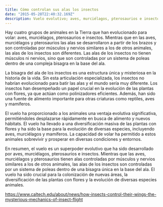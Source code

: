 ```yaml
---
title: Cómo controlan sus alas los insectos
date: "2015-05-28T22:40:32.169Z"
description: Vuelo evolutivo; aves, murciélagos, pterosaurios e insectos desarrollaron alas con estructuras y sistemas de control distintos.
---
```


Hay cuatro grupos de animales en la Tierra que han evolucionado para volar: aves, murciélagos, pterosaurios e insectos. Mientras que en las aves, murciélagos y pterosaurios las alas se desarrollaron a partir de los brazos y son controladas por músculos y nervios similares a los de otros animales, las alas de los insectos son diferentes. Las alas de los insectos no tienen músculos ni nervios, sino que son controladas por un sistema de poleas dentro de una compleja bisagra en la base del ala.

La bisagra del ala de los insectos es una estructura única y misteriosa en la historia de la vida. Sin esta articulación especializada, los insectos no habrían evolucionado para batir las alas y el mundo sería muy diferente. Los insectos han desempeñado un papel crucial en la evolución de las plantas con flores, ya que actúan como polinizadores eficientes. Además, han sido una fuente de alimento importante para otras criaturas como reptiles, aves y mamíferos.

El vuelo ha proporcionado a los animales una ventaja evolutiva significativa, permitiéndoles desplazarse rápidamente en busca de alimento y nuevos hábitats. El vuelo ha llevado a una diversificación masiva de las plantas con flores y ha sido la base para la evolución de diversas especies, incluyendo aves, murciélagos y mamíferos. La capacidad de volar ha permitido a estos animales sobrevivir y prosperar en diversas condiciones y entornos.

En resumen, el vuelo es un superpoder evolutivo que ha sido desarrollado por aves, murciélagos, pterosaurios e insectos. Mientras que las aves, murciélagos y pterosaurios tienen alas controladas por músculos y nervios similares a los de otros animales, las alas de los insectos son controladas por un sistema de poleas dentro de una bisagra única en la base del ala. El vuelo ha sido crucial para la colonización de nuevas áreas, la diversificación de las plantas con flores y la evolución de diversas especies animales.

https://www.caltech.edu/about/news/how-insects-control-their-wings-the-mysterious-mechanics-of-insect-flight